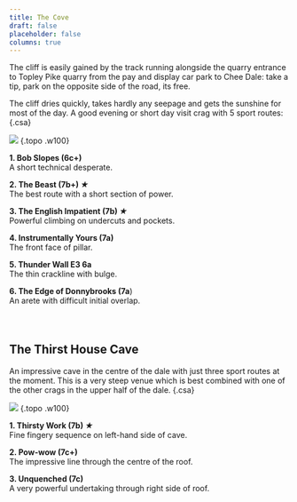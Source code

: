 ```yaml
---
title: The Cove
draft: false
placeholder: false
columns: true
---
```




<style>
    .tableless .content>p>img {
        float: left;
        margin-right: 1.2em;
        margin-left: 0;
        margin-bottom: 0;
    }

    h2:last-of-type {
        clear: left;
        padding-top: 1.8em;
    }
</style>


The cliff is easily gained by the track running alongside the quarry entrance to Topley Pike quarry from the pay and display car park to Chee Dale: take a tip, park on the opposite side of the road, its free.

The cliff dries quickly, takes hardly any seepage and gets the sunshine for most of the day. A good evening or short day visit crag with 5 sport routes:
{.csa}

![](/img/peak/buxton/deep-dale-cove.jpg)
{.topo .w100}

**1\. Bob Slopes (6c+)**  
A short technical desperate.

**2\. The Beast (7b+) *★***  
The best route with a short section of power.

**3\. The English Impatient (7b) *★***  
Powerful climbing on undercuts and pockets.

**4\. Instrumentally Yours (7a)**  
The front face of pillar.

**5\. Thunder Wall E3 6a**  
The thin crackline with bulge.

**6\. The Edge of Donnybrooks (7a**)  
An arete with difficult initial overlap.

The Thirst House Cave
---------------------

An impressive cave in the centre of the dale with just three sport routes at the moment. This is a very steep venue which is best combined with one of the other crags in the upper half of the dale.
{.csa}

![](/img/peak/buxton/deep-dale-thirst.jpg) 
{.topo .w100}

**1\. Thirsty Work (7b) *★***  
Fine fingery sequence on left-hand side of cave.

**2\. Pow-wow (7c+)**  
The impressive line through the centre of the roof.

**3\. Unquenched (7c)**  
A very powerful undertaking through right side of roof.




